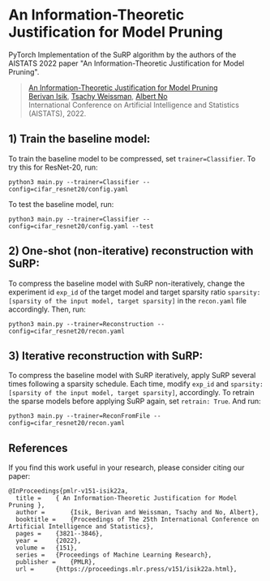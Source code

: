 # An Information-Theoretic Justification for Model Pruning
PyTorch Implementation of the SuRP algorithm by the authors of the AISTATS 2022 paper "An Information-Theoretic Justification for Model Pruning". 

> [An Information-Theoretic Justification for Model Pruning](https://arxiv.org/pdf/2102.08329.pdf) <br/>
>[Berivan Isik](https://sites.google.com/view/berivanisik), [Tsachy Weissman](https://web.stanford.edu/~tsachy/), [Albert No](http://albertno.hongik.ac.kr/) <br/>
> International Conference on Artificial Intelligence and Statistics (AISTATS), 2022. <br/>

## 1) Train the baseline model:
To train the baseline model to be compressed, set `trainer=Classifier`. To try this for ResNet-20, run:

```
python3 main.py --trainer=Classifier --config=cifar_resnet20/config.yaml
```

To test the baseline model, run:

```
python3 main.py --trainer=Classifier --config=cifar_resnet20/config.yaml --test
```

## 2) One-shot (non-iterative) reconstruction with SuRP:
To compress the baseline model with SuRP non-iteratively, change the experiment id `exp_id` of the target model and target sparsity ratio `sparsity: [sparsity of the input model, target sparsity]` in the `recon.yaml` file accordingly. Then, run:

```
python3 main.py --trainer=Reconstruction --config=cifar_resnet20/recon.yaml
```

## 3) Iterative reconstruction with SuRP:
To compress the baseline model with SuRP iteratively, apply SuRP several times following a sparsity schedule. Each time, modify `exp_id` and `sparsity: [sparsity of the input model, target sparsity]`, accordingly. To retrain the sparse models before applying SuRP again, set `retrain: True`. And run:

```
python3 main.py --trainer=ReconFromFile --config=cifar_resnet20/recon.yaml
```

## References
If you find this work useful in your research, please consider citing our paper:
```
@InProceedings{pmlr-v151-isik22a,
  title = 	 { An Information-Theoretic Justification for Model Pruning },
  author =       {Isik, Berivan and Weissman, Tsachy and No, Albert},
  booktitle = 	 {Proceedings of The 25th International Conference on Artificial Intelligence and Statistics},
  pages = 	 {3821--3846},
  year = 	 {2022},
  volume = 	 {151},
  series = 	 {Proceedings of Machine Learning Research},
  publisher =    {PMLR},
  url = 	 {https://proceedings.mlr.press/v151/isik22a.html},
```
